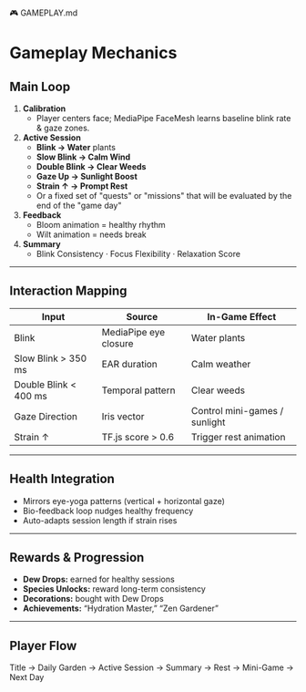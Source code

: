 🎮 GAMEPLAY.md

# Gameplay Mechanics

## Main Loop
1. **Calibration**
   - Player centers face; MediaPipe FaceMesh learns baseline blink rate & gaze zones.
2. **Active Session**
   - **Blink → Water** plants  
   - **Slow Blink → Calm Wind**  
   - **Double Blink → Clear Weeds**  
   - **Gaze Up → Sunlight Boost**  
   - **Strain ↑ → Prompt Rest**
   - Or a fixed set of "quests" or "missions" that will be evaluated by the end of the "game day"
3. **Feedback**
   - Bloom animation = healthy rhythm  
   - Wilt animation = needs break  
4. **Summary**
   - Blink Consistency · Focus Flexibility · Relaxation Score

---

## Interaction Mapping
| Input | Source | In-Game Effect |
|--------|---------|----------------|
| Blink | MediaPipe eye closure | Water plants |
| Slow Blink > 350 ms | EAR duration | Calm weather |
| Double Blink < 400 ms | Temporal pattern | Clear weeds |
| Gaze Direction | Iris vector | Control mini-games / sunlight |
| Strain ↑ | TF.js score > 0.6 | Trigger rest animation |

---

## Health Integration
- Mirrors eye-yoga patterns (vertical + horizontal gaze)  
- Bio-feedback loop nudges healthy frequency  
- Auto-adapts session length if strain rises  

---

## Rewards & Progression
- **Dew Drops:** earned for healthy sessions  
- **Species Unlocks:** reward long-term consistency  
- **Decorations:** bought with Dew Drops  
- **Achievements:** “Hydration Master,” “Zen Gardener”

---

## Player Flow
Title → Daily Garden → Active Session → Summary → Rest → Mini-Game → Next Day